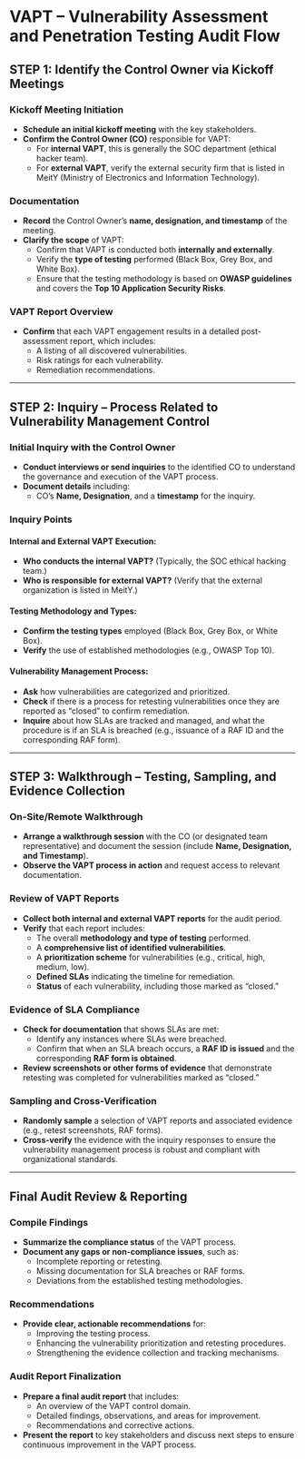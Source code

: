 # VAPT – Vulnerability Assessment and Penetration Testing Audit Flow

## STEP 1: Identify the Control Owner via Kickoff Meetings

### Kickoff Meeting Initiation
- **Schedule an initial kickoff meeting** with the key stakeholders.
- **Confirm the Control Owner (CO)** responsible for VAPT:
  - For **internal VAPT**, this is generally the SOC department (ethical hacker team).
  - For **external VAPT**, verify the external security firm that is listed in MeitY (Ministry of Electronics and Information Technology).

### Documentation
- **Record** the Control Owner’s **name, designation, and timestamp** of the meeting.
- **Clarify the scope** of VAPT:
  - Confirm that VAPT is conducted both **internally and externally**.
  - Verify the **type of testing** performed (Black Box, Grey Box, and White Box).
  - Ensure that the testing methodology is based on **OWASP guidelines** and covers the **Top 10 Application Security Risks**.

### VAPT Report Overview
- **Confirm** that each VAPT engagement results in a detailed post-assessment report, which includes:
  - A listing of all discovered vulnerabilities.
  - Risk ratings for each vulnerability.
  - Remediation recommendations.

---

## STEP 2: Inquiry – Process Related to Vulnerability Management Control

### Initial Inquiry with the Control Owner
- **Conduct interviews or send inquiries** to the identified CO to understand the governance and execution of the VAPT process.
- **Document details** including:
  - CO’s **Name, Designation**, and a **timestamp** for the inquiry.

### Inquiry Points

#### Internal and External VAPT Execution:
- **Who conducts the internal VAPT?** (Typically, the SOC ethical hacking team.)
- **Who is responsible for external VAPT?** (Verify that the external organization is listed in MeitY.)

#### Testing Methodology and Types:
- **Confirm the testing types** employed (Black Box, Grey Box, or White Box).
- **Verify** the use of established methodologies (e.g., OWASP Top 10).

#### Vulnerability Management Process:
- **Ask** how vulnerabilities are categorized and prioritized.
- **Check** if there is a process for retesting vulnerabilities once they are reported as “closed” to confirm remediation.
- **Inquire** about how SLAs are tracked and managed, and what the procedure is if an SLA is breached (e.g., issuance of a RAF ID and the corresponding RAF form).

---

## STEP 3: Walkthrough – Testing, Sampling, and Evidence Collection

### On-Site/Remote Walkthrough
- **Arrange a walkthrough session** with the CO (or designated team representative) and document the session (include **Name, Designation, and Timestamp**).
- **Observe the VAPT process in action** and request access to relevant documentation.

### Review of VAPT Reports
- **Collect both internal and external VAPT reports** for the audit period.
- **Verify** that each report includes:
  - The overall **methodology and type of testing** performed.
  - A **comprehensive list of identified vulnerabilities**.
  - A **prioritization scheme** for vulnerabilities (e.g., critical, high, medium, low).
  - **Defined SLAs** indicating the timeline for remediation.
  - **Status** of each vulnerability, including those marked as “closed.”

### Evidence of SLA Compliance
- **Check for documentation** that shows SLAs are met:
  - Identify any instances where SLAs were breached.
  - Confirm that when an SLA breach occurs, a **RAF ID is issued** and the corresponding **RAF form is obtained**.
- **Review screenshots or other forms of evidence** that demonstrate retesting was completed for vulnerabilities marked as “closed.”

### Sampling and Cross-Verification
- **Randomly sample** a selection of VAPT reports and associated evidence (e.g., retest screenshots, RAF forms).
- **Cross-verify** the evidence with the inquiry responses to ensure the vulnerability management process is robust and compliant with organizational standards.

---

## Final Audit Review & Reporting

### Compile Findings
- **Summarize the compliance status** of the VAPT process.
- **Document any gaps or non-compliance issues**, such as:
  - Incomplete reporting or retesting.
  - Missing documentation for SLA breaches or RAF forms.
  - Deviations from the established testing methodologies.

### Recommendations
- **Provide clear, actionable recommendations** for:
  - Improving the testing process.
  - Enhancing the vulnerability prioritization and retesting procedures.
  - Strengthening the evidence collection and tracking mechanisms.

### Audit Report Finalization
- **Prepare a final audit report** that includes:
  - An overview of the VAPT control domain.
  - Detailed findings, observations, and areas for improvement.
  - Recommendations and corrective actions.
- **Present the report** to key stakeholders and discuss next steps to ensure continuous improvement in the VAPT process.
